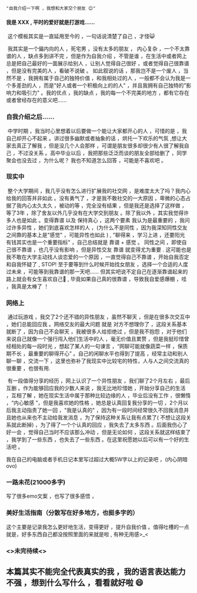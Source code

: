 	"自我介绍一下啊 ，我想和大家交个朋友 😊"

#### 我是 XXX , 平时的爱好就是打游戏......

​	这个模板其实是一直延用至今的 ，一句话说清楚了自己 ，才怪😺

​	我其实是一个偏内向的人 ，死宅男 ，没有太多的朋友 ， 内心复杂 ，一个不太靠谱的人 ，缺点多到讲不完 ，但是作为自我介绍 ，不管是谁 ，在生活中或者网上总是把自己最好的一面展示给别人 ，让别人觉得自己很好 ，或者觉得自己很靠谱 ，但是没有完美的人 ，看破不说破   。 如此叙说的话 ，那我岂不是一个废人 ，当然不是 ，我拥有属于自己的独特价值 ，和我相处过的人 ，一般都不会认为我是一个多差劲的人 ，而是"好人或者一个积极向上的的人" ，并且我拥有自己独特的"影响力和吸引力"  。我的优点 ，我的缺点 ，我的每一个不完美的地方 ，都有它存在或者曾经存在的意义吧......

### 自我介绍之后......

​	中学时期 ，我当时心里想着以后要做一个能让大家都开心的人 ，可惜的是 ，我自己却开心不起来 。讲过很多幽默或者抽象的话 ，烘托一下欢乐的气氛 ,想让大家去真正了解我 ，但是没几个人会那样 ，可谓是朋友很多却很少有人很了解我自己 ，不过没关系 。高中毕业以后 ，我把那些泛泛而谈的朋友全部给删了 ，同学聚会也没去过 ，为什么呢？ 我也不知道怎么回答 ，可能是不喜欢吧 。

### 现实中

​	整个大学期间 ，我几乎没有怎么进行扩展我的社交网 ，是难度太大了吗？我内心给我的回答并非如此 。没有勇气了 ，才是我不敢社交的一大原因 ，卑微的心态占据了我内心太久太久 ，被动的等 ，完全没有结果 ，但是我还是选择了这样做 ，等了3年 ，除了舍友以外几乎没有在大学交到朋友 。除了我以外 ，其实我觉得许多人也是如此  。变得靠谱 以及 保持真心 ，这两个要素 我认为是最重要的 ，我问过许多异性 ，她们到底喜欢怎样的人 ，(为什么不是同性 ，因为我深知同性交友之间靠的基本上是"感觉" ，可能异性也如此 ) , "聊得来 ，学习上进 ，还要阳光 有钱其实也是一个重要指标" ，自己总结就是 靠谱 + 感觉 。 同性之间 ，即使自己很不靠谱 ，也几乎没有影响 ，但是异性交友 靠谱 就变得尤为重要 . 这可能也是我不敢在大学主动找人谈恋爱的一个原因 ，一直觉得自己不靠谱 ，开始自我否定和自我怀疑了 , STOP! 至于要等到什么时候开始找女朋友 ，选择一个合适的人度过未来 ，可能等到我靠谱的那一天吧...... 但其实吧说不定自己在逐渐靠谱起来的路上就会有女生喜欢自己🤔 , 毕竟如果自己真的很靠谱 ，导致我自爱感爆棚 ，哇 ，我真是太棒了 ！

### 网络上

​	通过玩游戏 ，我交了2个还不错的异性朋友 ，虽然不聊天 ，但是在很多次交互中 ，她们总能回应我 。网络交友的最大问题 就是 对方不想理你了 ，这段关系基本就断了 ，因为自己不会聊天 ，我被很多人给拒绝过 ，但是我不抱怨 ，对于他们来说自己就像一个强行闯入他们生活中的人 ，毫无价值且累赘 ，但是我挺珍惜曾经相处的每一段时光 ，想起了某人的一句谏言 ，“网聊可能就像蔬菜一样 ，保质期不长 ，最重要的聊得开心” 。自己的闲聊水平也得到了提高 ，经常主动和别人聊一聊 ，交流一下 ，这里也弥补了我现实中比较宅的特性，人与人之间交流真的很重要 ，也很有用.

​	有一段值得分享的经历 ，网上认识了一个异性朋友 ，我们聊了2个月左右 ，最后互删 。作为能够回应我的少数人来说 ，我无比地珍惜她 ，开始分享自己的生活 ，互相了解 ，她在现实生活中属于那种比较边缘的人 ，毕业后没有工作 ，很懒惰 ，“内心敏感 ”，但是我喜欢她的性格 ，她总是认真回复我分享的一切  ，2个月以后我主动指责了她一回 ，"我是认真的" ，因为有一段时间经常很久不回我消息并且她也从来也不主动给我发消息 ，为了保持这种关系让我有点累了( 不想让这段关系就此断掉) ，为了得了一个个认真的回应 ，我失去了太多东西 。后面我伤心了好一会 ，觉得自己当时不应该那么冲动 ，但是无论如何 ，这段关系就这样结束了 ，我学到了一些东西 ，也失去了一些东西 。在这里祝愿她以后可以有一个好的生活吧 。





我在自己的电脑或者手机日记本里写过超过大概5W字以上的记录吧 ，(内心阴暗 ovo)

### 一路未花(21000多字)

写了很多emo文案 ，也写了很多感悟 ，

### 美好生活指南（分散写在好多地方，也挺多字的）

这个主要是记录我怎么更好地生活，变得更好 ，提升自我价值 。值得吐槽的一点就是，好多东西自己都没按照里面的来就是啦 , 有种无用感>_<

### <>未完待续<>

## 本篇其实不能完全代表真实的我 ，我的语言表达能力不强 ，想到什么写什么 ，看看就好啦 😄 

